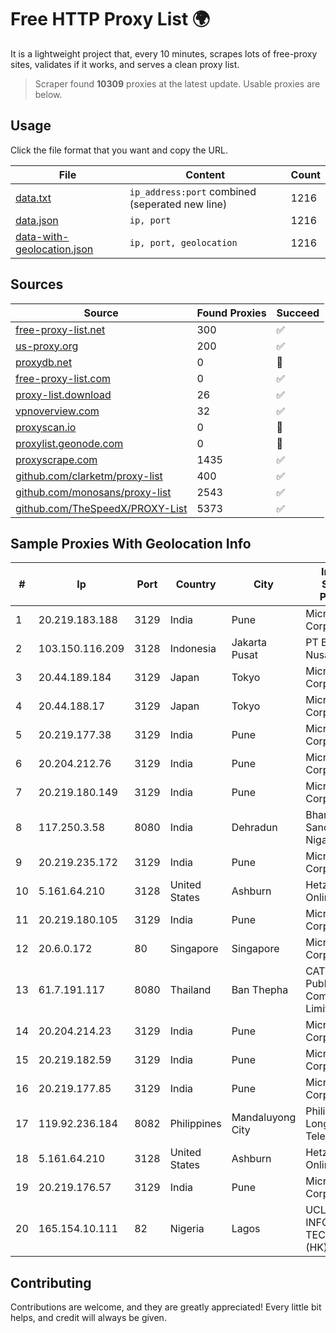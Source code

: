 
# Free HTTP Proxy List 🌍

It is a lightweight project that, every 10 minutes, scrapes lots of free-proxy sites, validates if it works, and serves a clean proxy list.


> Scraper found **10309** proxies at the latest update. Usable proxies are below.

## Usage

Click the file format that you want and copy the URL.


|File|Content|Count|
|----|-------|-----|
|[data.txt](https://raw.githubusercontent.com/themiralay/Proxy-List-World/master/data.txt)|`ip_address:port` combined (seperated new line)|1216|
|[data.json](https://raw.githubusercontent.com/themiralay/Proxy-List-World/master/data.json)|`ip, port`|1216|
|[data-with-geolocation.json](https://raw.githubusercontent.com/themiralay/Proxy-List-World/master/data-with-geolocation.json)|`ip, port, geolocation`|1216|

## Sources

|Source|Found Proxies|Succeed|
|------|-------------|-------|
|[free-proxy-list.net](https://free-proxy-list.net)|300|✅|
|[us-proxy.org](https://www.us-proxy.org)|200|✅|
|[proxydb.net](http://proxydb.net)|0|🚫|
|[free-proxy-list.com](https://free-proxy-list.com/?page=&port=&type%5B%5D=http&type%5B%5D=https&up_time=0&search=Search)|0|✅|
|[proxy-list.download](https://www.proxy-list.download/HTTP)|26|✅|
|[vpnoverview.com](https://vpnoverview.com/privacy/anonymous-browsing/free-proxy-servers)|32|✅|
|[proxyscan.io](https://www.proxyscan.io)|0|🚫|
|[proxylist.geonode.com](https://proxylist.geonode.com/api/proxy-list?limit=300&page=1&sort_by=lastChecked&sort_type=desc&protocols=http,https)|0|🚫|
|[proxyscrape.com](https://api.proxyscrape.com/v2/?request=displayproxies&protocol=http&timeout=10000&country=all&ssl=all&anonymity=all)|1435|✅|
|[github.com/clarketm/proxy-list](https://raw.githubusercontent.com/clarketm/proxy-list/master/proxy-list-raw.txt)|400|✅|
|[github.com/monosans/proxy-list](https://raw.githubusercontent.com/monosans/proxy-list/main/proxies/http.txt)|2543|✅|
|[github.com/TheSpeedX/PROXY-List](https://raw.githubusercontent.com/TheSpeedX/PROXY-List/master/http.txt)|5373|✅|


## Sample Proxies With Geolocation Info

|#|Ip|Port|Country|City|Internet Service Provider|
|-|--|----|-------|----|-------------------------|
|1|20.219.183.188|3129|India|Pune|Microsoft Corporation|
|2|103.150.116.209|3128|Indonesia|Jakarta Pusat|PT Biznet Gio Nusantara|
|3|20.44.189.184|3129|Japan|Tokyo|Microsoft Corporation|
|4|20.44.188.17|3129|Japan|Tokyo|Microsoft Corporation|
|5|20.219.177.38|3129|India|Pune|Microsoft Corporation|
|6|20.204.212.76|3129|India|Pune|Microsoft Corporation|
|7|20.219.180.149|3129|India|Pune|Microsoft Corporation|
|8|117.250.3.58|8080|India|Dehradun|Bharat Sanchar Nigam Ltd|
|9|20.219.235.172|3129|India|Pune|Microsoft Corporation|
|10|5.161.64.210|3128|United States|Ashburn|Hetzner Online GmbH|
|11|20.219.180.105|3129|India|Pune|Microsoft Corporation|
|12|20.6.0.172|80|Singapore|Singapore|Microsoft Corporation|
|13|61.7.191.117|8080|Thailand|Ban Thepha|CAT Telecom Public Company Limited|
|14|20.204.214.23|3129|India|Pune|Microsoft Corporation|
|15|20.219.182.59|3129|India|Pune|Microsoft Corporation|
|16|20.219.177.85|3129|India|Pune|Microsoft Corporation|
|17|119.92.236.184|8082|Philippines|Mandaluyong City|Philippine Long Distance Telephone Co.|
|18|5.161.64.210|3128|United States|Ashburn|Hetzner Online GmbH|
|19|20.219.176.57|3129|India|Pune|Microsoft Corporation|
|20|165.154.10.111|82|Nigeria|Lagos|UCLOUD INFORMATION TECHNOLOGY (HK) LIMITED|



## Contributing

Contributions are welcome, and they are greatly appreciated! Every
little bit helps, and credit will always be given.

